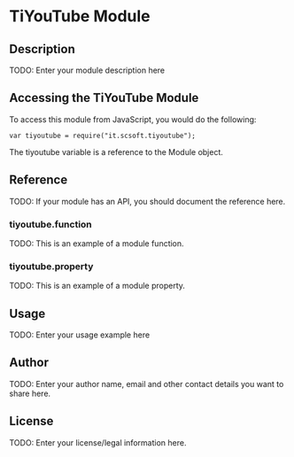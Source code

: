 # TiYouTube Module

## Description

TODO: Enter your module description here

## Accessing the TiYouTube Module

To access this module from JavaScript, you would do the following:

    var tiyoutube = require("it.scsoft.tiyoutube");

The tiyoutube variable is a reference to the Module object.

## Reference

TODO: If your module has an API, you should document
the reference here.

### tiyoutube.function

TODO: This is an example of a module function.

### tiyoutube.property

TODO: This is an example of a module property.

## Usage

TODO: Enter your usage example here

## Author

TODO: Enter your author name, email and other contact
details you want to share here.

## License

TODO: Enter your license/legal information here.
